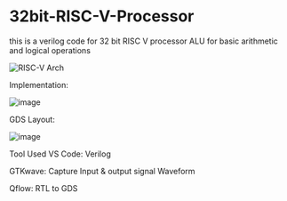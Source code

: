 # 32bit-RISC-V-Processor
this is a verilog code for 32 bit RISC V processor  ALU for basic arithmetic and logical operations

![RISC-V Arch](https://github.com/NethmiJayasinghe/32bit-RISC-V-Processor/assets/68787477/5f9697d8-fa29-480d-9bd5-22c8b975fa7b)





Implementation:

![image](https://github.com/NethmiJayasinghe/32bit-RISC-V-Processor/assets/143545523/a610008f-75b2-42d5-a570-47a0d7a855f9)







GDS Layout:

![image](https://github.com/NethmiJayasinghe/32bit-RISC-V-Processor/assets/143545523/506054ef-146f-478e-83a0-fb5475d3e636)




Tool Used
VS Code: Verilog

GTKwave: Capture Input & output signal Waveform

Qflow: RTL to GDS

